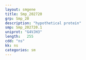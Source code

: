 ```yaml
---
layout: smgene
title: Smp_202720
grp: Smp_20
description: "hypothetical protein"
smp: Smp_202720.1
uniprot: "G4VJH3"
length:   255
cdd: "ns"
kk: ns
categories: sm
---
```

